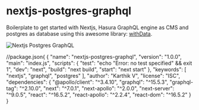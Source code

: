 # nextjs-postgres-graphql

Boilerplate to get started with Nextjs, Hasura GraphQL engine as CMS and postgres as database using this awesome library: [withData](https://github.com/adamsoffer/next-apollo).

![Nextjs Postgres GraphQL](./assets/nextjs-postgres-graphql.png)

//package.json{ 
{
  "name": "nextjs-postgres-graphql",
  "version": "1.0.0",
  "main": "index.js",
  "scripts": {
    "test": "echo \"Error: no test specified\" && exit 1",
    "dev": "next",
    "build": "next build",
    "start": "next start"
  },
  "keywords": [
    "nextjs",
    "graphql",
    "postgres"
  ],
  "author": "Karthik V",
  "license": "ISC",
  "dependencies": {
    "@apollo/client": "^3.4.10",
    "graphql": "^15.5.3",
    "graphql-tag": "^2.10.0",
    "next": "^7.0.1",
    "next-apollo": "^2.0.0",
    "next-server": "^9.0.5",
    "react": "^16.5.2",
    "react-apollo": "^2.2.4",
    "react-dom": "^16.5.2"
  }
}

